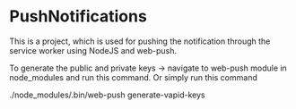 # PushNotifications
This is a project, which is used for pushing the notification through the service worker using NodeJS and web-push.

To generate the public and private keys -> navigate to web-push module in node_modules and run this command. Or simply run this command

./node_modules/.bin/web-push generate-vapid-keys

